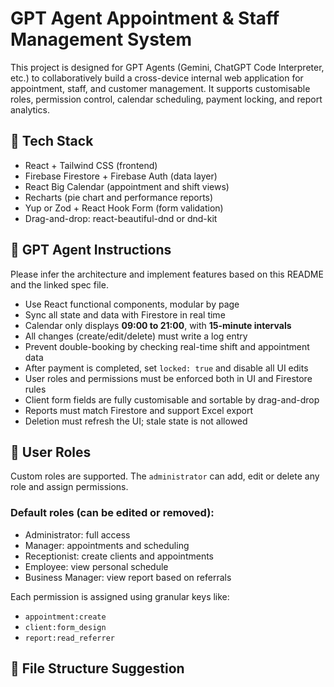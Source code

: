 # GPT Agent Appointment & Staff Management System

This project is designed for GPT Agents (Gemini, ChatGPT Code Interpreter, etc.) to collaboratively build a cross-device internal web application for appointment, staff, and customer management. It supports customisable roles, permission control, calendar scheduling, payment locking, and report analytics.

## 🧱 Tech Stack

- React + Tailwind CSS (frontend)
- Firebase Firestore + Firebase Auth (data layer)
- React Big Calendar (appointment and shift views)
- Recharts (pie chart and performance reports)
- Yup or Zod + React Hook Form (form validation)
- Drag-and-drop: react-beautiful-dnd or dnd-kit

## 🧠 GPT Agent Instructions

Please infer the architecture and implement features based on this README and the linked spec file.

- Use React functional components, modular by page
- Sync all state and data with Firestore in real time
- Calendar only displays **09:00 to 21:00**, with **15-minute intervals**
- All changes (create/edit/delete) must write a log entry
- Prevent double-booking by checking real-time shift and appointment data
- After payment is completed, set `locked: true` and disable all UI edits
- User roles and permissions must be enforced both in UI and Firestore rules
- Client form fields are fully customisable and sortable by drag-and-drop
- Reports must match Firestore and support Excel export
- Deletion must refresh the UI; stale state is not allowed

## 👥 User Roles

Custom roles are supported. The `administrator` can add, edit or delete any role and assign permissions.

### Default roles (can be edited or removed):
- Administrator: full access
- Manager: appointments and scheduling
- Receptionist: create clients and appointments
- Employee: view personal schedule
- Business Manager: view report based on referrals

Each permission is assigned using granular keys like:
- `appointment:create`
- `client:form_design`
- `report:read_referrer`

## 📁 File Structure Suggestion


